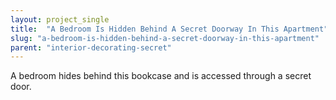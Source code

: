 ```yaml
---
layout: project_single
title:  "A Bedroom Is Hidden Behind A Secret Doorway In This Apartment"
slug: "a-bedroom-is-hidden-behind-a-secret-doorway-in-this-apartment"
parent: "interior-decorating-secret"
---
```

A bedroom hides behind this bookcase and is accessed through a secret door.